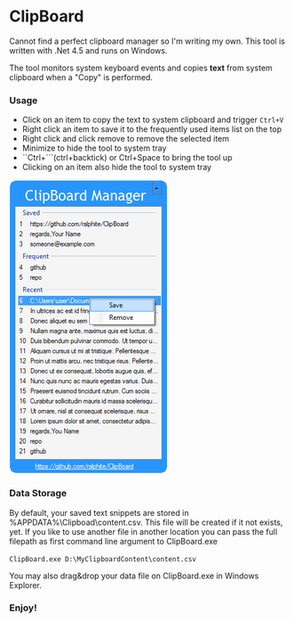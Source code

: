 ClipBoard
=========

Cannot find a perfect clipboard manager so I'm writing my own. This 
tool is written with .Net 4.5 and runs on Windows.

The tool monitors system keyboard events and copies **text** from system 
clipboard when a "Copy" is performed.

### Usage

- Click on an item to copy the text to system clipboard and trigger `Ctrl+V`
- Right click an item to save it to the frequently used items list on the top
- Right click and click remove to remove the selected item
- Minimize to hide the tool to system tray
- ``Ctrl+```(ctrl+backtick) or Ctrl+Space to bring the tool up
- Clicking on an item also hide the tool to system tray


![screenshot](https://raw.githubusercontent.com/MrCull/ClipBoard/base/Screenshot/ClipBoard.png)

### Data Storage

By default, your saved text snippets are stored in %APPDATA%\Clipboad\content.csv. This file will be created if it not exists, yet. If you like to use another file in another location you can pass the full filepath as first command line argument to ClipBoard.exe

``ClipBoard.exe D:\MyClipboardContent\content.csv``

You may also drag&drop your data file on ClipBoard.exe in Windows Explorer.

### Enjoy!
